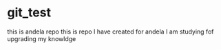 # git_test
 this is andela repo
 this  is repo I have created for andela I am studying fof upgrading my knowldge 